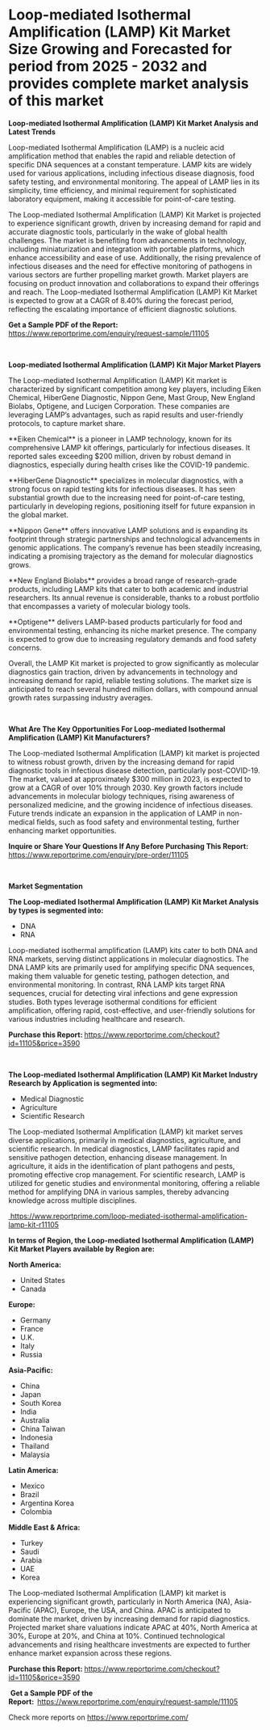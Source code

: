 <p><h1>Loop-mediated Isothermal Amplification (LAMP) Kit Market Size Growing and Forecasted for period from 2025 - 2032 and provides complete market analysis of this market</h1></p><p><strong>Loop-mediated Isothermal Amplification (LAMP) Kit Market Analysis and Latest Trends</strong></p>
<p><p>Loop-mediated Isothermal Amplification (LAMP) is a nucleic acid amplification method that enables the rapid and reliable detection of specific DNA sequences at a constant temperature. LAMP kits are widely used for various applications, including infectious disease diagnosis, food safety testing, and environmental monitoring. The appeal of LAMP lies in its simplicity, time efficiency, and minimal requirement for sophisticated laboratory equipment, making it accessible for point-of-care testing.</p><p>The Loop-mediated Isothermal Amplification (LAMP) Kit Market is projected to experience significant growth, driven by increasing demand for rapid and accurate diagnostic tools, particularly in the wake of global health challenges. The market is benefiting from advancements in technology, including miniaturization and integration with portable platforms, which enhance accessibility and ease of use. Additionally, the rising prevalence of infectious diseases and the need for effective monitoring of pathogens in various sectors are further propelling market growth. Market players are focusing on product innovation and collaborations to expand their offerings and reach. The Loop-mediated Isothermal Amplification (LAMP) Kit Market is expected to grow at a CAGR of 8.40% during the forecast period, reflecting the escalating importance of efficient diagnostic solutions.</p></p>
<p><strong>Get a Sample PDF of the Report:&nbsp;</strong> <a href="https://www.reportprime.com/enquiry/request-sample/11105?utm_campaign=3000&utm_medium=2&utm_source=Github&utm_content=ia&utm_term=20032025&utm_id=loop-mediated-isothermal-amplification-lamp-kit">https://www.reportprime.com/enquiry/request-sample/11105</a></p>
<p>&nbsp;</p>
<p><strong>Loop-mediated Isothermal Amplification (LAMP) Kit Major Market Players</strong></p>
<p><p>The Loop-mediated Isothermal Amplification (LAMP) Kit market is characterized by significant competition among key players, including Eiken Chemical, HiberGene Diagnostic, Nippon Gene, Mast Group, New England Biolabs, Optigene, and Lucigen Corporation. These companies are leveraging LAMP’s advantages, such as rapid results and user-friendly protocols, to capture market share.</p><p>**Eiken Chemical** is a pioneer in LAMP technology, known for its comprehensive LAMP kit offerings, particularly for infectious diseases. It reported sales exceeding $200 million, driven by robust demand in diagnostics, especially during health crises like the COVID-19 pandemic.</p><p>**HiberGene Diagnostic** specializes in molecular diagnostics, with a strong focus on rapid testing kits for infectious diseases. It has seen substantial growth due to the increasing need for point-of-care testing, particularly in developing regions, positioning itself for future expansion in the global market.</p><p>**Nippon Gene** offers innovative LAMP solutions and is expanding its footprint through strategic partnerships and technological advancements in genomic applications. The company’s revenue has been steadily increasing, indicating a promising trajectory as the demand for molecular diagnostics grows.</p><p>**New England Biolabs** provides a broad range of research-grade products, including LAMP kits that cater to both academic and industrial researchers. Its annual revenue is considerable, thanks to a robust portfolio that encompasses a variety of molecular biology tools.</p><p>**Optigene** delivers LAMP-based products particularly for food and environmental testing, enhancing its niche market presence. The company is expected to grow due to increasing regulatory demands and food safety concerns.</p><p>Overall, the LAMP Kit market is projected to grow significantly as molecular diagnostics gain traction, driven by advancements in technology and increasing demand for rapid, reliable testing solutions. The market size is anticipated to reach several hundred million dollars, with compound annual growth rates surpassing industry averages.</p></p>
<p>&nbsp;</p>
<p><strong>What Are The Key Opportunities For Loop-mediated Isothermal Amplification (LAMP) Kit Manufacturers?</strong></p>
<p><p>The Loop-mediated Isothermal Amplification (LAMP) kit market is projected to witness robust growth, driven by the increasing demand for rapid diagnostic tools in infectious disease detection, particularly post-COVID-19. The market, valued at approximately $300 million in 2023, is expected to grow at a CAGR of over 10% through 2030. Key growth factors include advancements in molecular biology techniques, rising awareness of personalized medicine, and the growing incidence of infectious diseases. Future trends indicate an expansion in the application of LAMP in non-medical fields, such as food safety and environmental testing, further enhancing market opportunities.</p></p>
<p><strong>Inquire or Share Your Questions If Any Before Purchasing This Report:</strong> <a href="https://www.reportprime.com/enquiry/pre-order/11105?utm_campaign=3000&utm_medium=2&utm_source=Github&utm_content=ia&utm_term=20032025&utm_id=loop-mediated-isothermal-amplification-lamp-kit">https://www.reportprime.com/enquiry/pre-order/11105</a></p>
<p>&nbsp;</p>
<p><strong>Market Segmentation</strong></p>
<p><strong>The Loop-mediated Isothermal Amplification (LAMP) Kit Market Analysis by types is segmented into:</strong></p>
<p><ul><li>DNA</li><li>RNA</li></ul></p>
<p><p>Loop-mediated isothermal amplification (LAMP) kits cater to both DNA and RNA markets, serving distinct applications in molecular diagnostics. The DNA LAMP kits are primarily used for amplifying specific DNA sequences, making them valuable for genetic testing, pathogen detection, and environmental monitoring. In contrast, RNA LAMP kits target RNA sequences, crucial for detecting viral infections and gene expression studies. Both types leverage isothermal conditions for efficient amplification, offering rapid, cost-effective, and user-friendly solutions for various industries including healthcare and research.</p></p>
<p><strong>Purchase this Report:&nbsp;</strong><a href="https://www.reportprime.com/checkout?id=11105&price=3590&utm_campaign=3000&utm_medium=2&utm_source=Github&utm_content=ia&utm_term=20032025&utm_id=loop-mediated-isothermal-amplification-lamp-kit">https://www.reportprime.com/checkout?id=11105&price=3590</a></p>
<p>&nbsp;</p>
<p><strong>The Loop-mediated Isothermal Amplification (LAMP) Kit Market Industry Research by Application is segmented into:</strong></p>
<p><ul><li>Medical Diagnostic</li><li>Agriculture</li><li>Scientific Research</li></ul></p>
<p><p>The Loop-mediated Isothermal Amplification (LAMP) kit market serves diverse applications, primarily in medical diagnostics, agriculture, and scientific research. In medical diagnostics, LAMP facilitates rapid and sensitive pathogen detection, enhancing disease management. In agriculture, it aids in the identification of plant pathogens and pests, promoting effective crop management. For scientific research, LAMP is utilized for genetic studies and environmental monitoring, offering a reliable method for amplifying DNA in various samples, thereby advancing knowledge across multiple disciplines.</p></p>
<p><a href="https://www.reportprime.com/loop-mediated-isothermal-amplification-lamp-kit-r11105?utm_campaign=3000&utm_medium=2&utm_source=Github&utm_content=ia&utm_term=20032025&utm_id=loop-mediated-isothermal-amplification-lamp-kit">&nbsp;https://www.reportprime.com/loop-mediated-isothermal-amplification-lamp-kit-r11105</a></p>
<p><strong>In terms of Region, the Loop-mediated Isothermal Amplification (LAMP) Kit Market Players available by Region are:</strong></p>
<p>
    <p> <strong> North America: </strong>
        <ul>
            <li>United States</li>
            <li>Canada</li>
        </ul>
        </p> 
    <p> <strong> Europe: </strong>
        <ul>
            <li>Germany</li>
            <li>France</li>
            <li>U.K.</li>
            <li>Italy</li>
            <li>Russia</li>
        </ul>
        </p> 
    <p> <strong> Asia-Pacific: </strong>
        <ul>
            <li>China</li>
            <li>Japan</li>
            <li>South Korea</li>
            <li>India</li>
            <li>Australia</li>
            <li>China Taiwan</li>
            <li>Indonesia</li>
            <li>Thailand</li>
            <li>Malaysia</li>
        </ul>
        </p> 
    <p> <strong> Latin America: </strong>
        <ul>
            <li>Mexico</li>
            <li>Brazil</li>
            <li>Argentina Korea</li>
            <li>Colombia</li>
        </ul>
        </p> 
    <p> <strong> Middle East & Africa: </strong>
        <ul>
            <li>Turkey</li>
            <li>Saudi</li>
            <li>Arabia</li>
            <li>UAE</li>
            <li>Korea</li>
        </ul>
    </p>
    </p>
<p><p>The Loop-mediated Isothermal Amplification (LAMP) kit market is experiencing significant growth, particularly in North America (NA), Asia-Pacific (APAC), Europe, the USA, and China. APAC is anticipated to dominate the market, driven by increasing demand for rapid diagnostics. Projected market share valuations indicate APAC at 40%, North America at 30%, Europe at 20%, and China at 10%. Continued technological advancements and rising healthcare investments are expected to further enhance market expansion across these regions.</p></p>
<p><strong>Purchase this Report: </strong><a href="https://www.reportprime.com/checkout?id=11105&price=3590&utm_campaign=3000&utm_medium=2&utm_source=Github&utm_content=ia&utm_term=20032025&utm_id=loop-mediated-isothermal-amplification-lamp-kit">https://www.reportprime.com/checkout?id=11105&price=3590</a></p>
<p>&nbsp;<strong>Get a Sample PDF of the Report:&nbsp;&nbsp;</strong><a href="https://www.reportprime.com/enquiry/request-sample/11105?utm_campaign=3000&utm_medium=2&utm_source=Github&utm_content=ia&utm_term=20032025&utm_id=loop-mediated-isothermal-amplification-lamp-kit">https://www.reportprime.com/enquiry/request-sample/11105</a></p>
<p><strong></strong></p>
<p>Check more reports on <a href="https://www.reportprime.com/?utm_campaign=3000&utm_medium=2&utm_source=Github&utm_content=ia&utm_term=20032025&utm_id=loop-mediated-isothermal-amplification-lamp-kit">https://www.reportprime.com/</a></p>